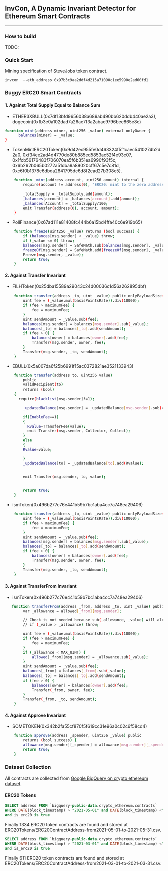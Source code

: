 <!-- Note -->

## InvCon, A Dynamic Invariant Detector for Ethereum Smart Contracts
---

<!-- ### Supported Smart Contracts

Written in Solidity >= 0.5.12 -->

### How to build

TODO:




### Quick Start

Mining specification of SteveJobs token contract.

```
invcon  --eth_address 0x97b3c9aa2ddf4d215a71090c1ee5990e2ad60fd1
```

<!-- ### Balance Sum Invaraints

#### ColendiToken#0xf2ccd161f06d88479b50d4bedbad9992dbdaffdd$

ColendiToken.transfer(address,uint256):::EXIT1

this._balances[].getValue() SUM (elements) == orig(this._totalSupply)

orig(this._balances[].getValue()) SUM (elements) == orig(this._totalSupply)

#### ParsiqToken#0xfe2786d7d1ccab8b015f6ef7392f67d778f8d8d7

ParsiqToken.transfer(address,uint256):::EXIT1

this._balances[].getValue() SUM1 (elements) == 1.7976931348623157E308

orig(this._balances[].getValue()) elements <= orig(this._totalSupply)
 -->


<!-- ### Buggy Cases -->
<!-- 1. 0xf34ee2ad4d4770de80b885ed5853ac52f4e93c07, 
2. 0x1fcb56176483f706070ea5f6b351ea6990f93f5c, 
3. 0x6b262b065b0272a51dba9a89020cff67c5e7c81d,
4. 0xc6f0b1378e6dbda2841795dc6d8f2ead27b308e5.

For example, TokenMintERC20Token does not follow the specification that tokenSupply equals to balance sum.
```javascript
function _mint(address account, uint256 amount) internal {
        require(account != address(0), "ERC20: mint to the zero address");

        _totalSupply = _totalSupply.add(amount);
        _balances[account] = _balances[account].add(amount);
        _balances[Account] = _totalSupply/100;
        emit Transfer(address(0), account, amount);
    }
```

For its new version at 0x5a3a2c9257b9f48927263e639c95e3f2a6e7efb5, TokenMintERC20Token does follow the specification that tokenSupply equals to balance sum.

```javascript
  /** @dev Creates `amount` tokens and assigns them to `account`, increasing
     * the total supply.
     *
     * Emits a `Transfer` event with `from` set to the zero address.
     *
     * Requirements
     *
     * - `to` cannot be the zero address.
     */
    function _mint(address account, uint256 amount) internal {
        require(account != address(0), "ERC20: mint to the zero address");

        _totalSupply = _totalSupply.add(amount);
        _balances[account] = _balances[account].add(amount);
        emit Transfer(address(0), account, amount);
    }

``` -->

### Buggy ERC20 Smart Contracts

#### 1. Against Total Supply Equal to Balance Sum

* ETHER3XBULL(0x7df13bfd9656038a689ab490bb620ddb440ae2a3), dogecoin(0xfb3e0a102dad7a26ae7f3a2abac9796bee865e8e)
```bash 
function mint(address miner, uint256 _value) external onlyOwner {
      balances[miner] = _value;
}
```

* TokenMintERC20Token(0x9d42ec955fe0d463324f5f1caec5410274b2d2a0, 
 0xf34ee2ad4d4770de80b885ed5853ac52f4e93c07, 
 0x1fcb56176483f706070ea5f6b351ea6990f93f5c, 
 0x6b262b065b0272a51dba9a89020cff67c5e7c81d,
 0xc6f0b1378e6dbda2841795dc6d8f2ead27b308e5).
```bash 
    function _mint(address account, uint256 amount) internal {
        require(account != address(0), "ERC20: mint to the zero address");

        _totalSupply = _totalSupply.add(amount);
        _balances[account] = _balances[account].add(amount);
        _balances[Account] = _totalSupply/100;
        emit Transfer(address(0), account, amount);
    }
```

* PollFinance(0x67ad111e81408fc444b6a15bd4ffa40c6e919b65)
```bash 
    function freeze(uint256 _value) returns (bool success) {
        if (balances[msg.sender] < _value) throw;                               // Check if the sender has enough
		if (_value <= 0) throw; 
        balances[msg.sender] = SafeMath.sub(balances[msg.sender], _value);      // Subtract from the sender
        freezeOf[msg.sender] = SafeMath.add(freezeOf[msg.sender], _value);       // Updates totalSupply
        Freeze(msg.sender, _value);
        return true;
    }
```

#### 2. Against Transfer Invariant
* FILHToken(0x25dba15589a29043c24d00036c1d56a262895dbf)
```bash 
    function transfer(address _to, uint _value) public onlyPayloadSize(2 * 32) {
        uint fee = (_value.mul(basisPointsRate)).div(10000);
        if (fee > maximumFee) {
            fee = maximumFee;
        }
        uint sendAmount = _value.sub(fee);
        balances[msg.sender] = balances[msg.sender].sub(_value);
        balances[_to] = balances[_to].add(sendAmount);
        if (fee > 0) {
            balances[owner] = balances[owner].add(fee);
            Transfer(msg.sender, owner, fee);
        }
        Transfer(msg.sender, _to, sendAmount);
    }
```

* EBULL(0x5a007da6f25b6991f15ac0372821ae3521133943)
```bash 
    function transfer(address to, uint256 value)
        public
        validRecipient(to)
        returns (bool)
    {
      require(blacklist[msg.sender]!=1);

        _updatedBalance[msg.sender] = _updatedBalance[msg.sender].sub(value);

        if(EnableFee==1)
        {
          Rvalue=TransferFee(value);
          emit Transfer(msg.sender, Collector, Collect);
        }
        else
        {
        Rvalue=value;

        }
        _updatedBalance[to] = _updatedBalance[to].add(Rvalue);


        emit Transfer(msg.sender, to, value);


        return true;
    }
```
* ismToken(0x496b277c76e441b59b7bc1aba4cc7a748ea29406)
```bash
    function transfer(address _to, uint _value) public onlyPayloadSize(2 * 32) {
        uint fee = (_value.mul(basisPointsRate)).div(10000);
        if (fee > maximumFee) {
            fee = maximumFee;
        }
        uint sendAmount = _value.sub(fee);
        balances[msg.sender] = balances[msg.sender].sub(_value);
        balances[_to] = balances[_to].add(sendAmount);
        if (fee > 0) {
            balances[owner] = balances[owner].add(fee);
            Transfer(msg.sender, owner, fee);
        }
        Transfer(msg.sender, _to, sendAmount);
    }
```
#### 3. Against TransferFrom Invariant
* ismToken(0x496b277c76e441b59b7bc1aba4cc7a748ea29406)
```bash
   function transferFrom(address _from, address _to, uint _value) public onlyPayloadSize(3 * 32) {
        var _allowance = allowed[_from][msg.sender];

        // Check is not needed because sub(_allowance, _value) will already throw if this condition is not met
        // if (_value > _allowance) throw;

        uint fee = (_value.mul(basisPointsRate)).div(10000);
        if (fee > maximumFee) {
            fee = maximumFee;
        }
        if (_allowance < MAX_UINT) {
            allowed[_from][msg.sender] = _allowance.sub(_value);
        }
        uint sendAmount = _value.sub(fee);
        balances[_from] = balances[_from].sub(_value);
        balances[_to] = balances[_to].add(sendAmount);
        if (fee > 0) {
            balances[owner] = balances[owner].add(fee);
            Transfer(_from, owner, fee);
        }
        Transfer(_from, _to, sendAmount);
    }
```

#### 4. Against Approve Invariant
* SOMETOKEN(0x342b2fa55cf870f5f619cc31e96a0c02c6f58cd4)
```bash 
    function approve(address _spender, uint256 _value) public
        returns (bool success) {
        allowance[msg.sender][_spender] = allowance[msg.sender][_spender].sub(_value);
        return true;
    }
```

### Dataset Collection

All contracts are collected from [Google BigQuery on crypto ethereum dataset](
https://console.cloud.google.com/bigquery?project=vivid-grammar-312909&redirect_from_classic=true&ws=!1m14!1m4!4m3!1sbigquery-public-data!2scrypto_ethereum!3straces!1m3!3m2!1sbigquery-public-data!2scrypto_ethereum!1m4!1m3!1svivid-grammar-312909!2sbquxjob_187664b0_17c5f969ce1!3sUS!1m10!1m4!1m3!1svivid-grammar-312909!2sbquxjob_79b4cd56_17c5e27dfea!3sUS!1m4!4m3!1sbigquery-public-data!2scrypto_ethereum!3scontracts&j=bq:US:bquxjob_187664b0_17c5f969ce1&page=queryresults).
#### ERC20 Tokens
<!-- ERC20 Tokens query -->

```sql
SELECT address FROM `bigquery-public-data.crypto_ethereum.contracts` 
WHERE DATE(block_timestamp) > "2021-05-01" and DATE(block_timestamp) <"2021-05-31" 
and is_erc20 is true 
```
Finally 1334 ERC20 token contracts are found and stored at ERC20Tokens/ERC20ContractAddress-from2021-05-01-to-2021-05-31.csv.

```sql
SELECT address FROM `bigquery-public-data.crypto_ethereum.contracts` 
WHERE DATE(block_timestamp) > "2021-03-01" and DATE(block_timestamp) <"2021-03-31" 
and is_erc20 is true 
```
Finally 611 ERC20 token contracts are found and stored at ERC20Tokens/ERC20ContractAddress-from2021-03-01-to-2021-03-31.csv.

<!-- ### SVM Linear Separation

Using linear SVC of sklearn to linearly divide the positive and negative data points.
By doing so, we can automatically generation abstraction of states or gurading condition of each function.
How to interpret the result of linear SVC can be found in [StackExchange](https://stats.stackexchange.com/questions/39243/how-does-one-interpret-svm-feature-weights). -->